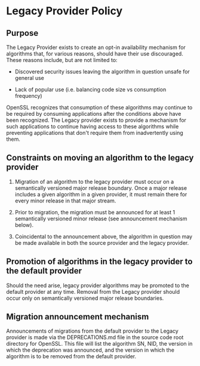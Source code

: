 # Legacy Provider Policy

## Purpose
The Legacy Provider exists to create an opt-in availability mechanism for
algorithms that, for various reasons, should have their use discouraged.  These
reasons include, but are not limited to:

* Discovered security issues leaving the algorithm in question unsafe for
  general use

* Lack of popular use (i.e. balancing code size vs consumption frequency)

OpenSSL recognizes that consumption of these algorithms may continue to be
required by consuming applications after the conditions above have been
recognized.  The Legacy provider exists to provide a mechanism for such
applications to continue having access to these algorithms while preventing
applications that don't require them from inadvertently using them.

## Constraints on moving an algorithm to the legacy provider

1) Migration of an algorithm to the legacy provider must occur on a semantically
versioned major release boundary.  Once a major release includes a given
algorithm in a given provider, it must remain there for every minor release in
that major stream.

2) Prior to migration, the migration must be announced for at least 1
semantically versioned minor release (see announcement mechanism below).

3) Coincidental to the announcement above, the algorithm in question may be made
available in both the source provider and the legacy provider.

## Promotion of algorithms in the legacy provider to the default provider

Should the need arise, legacy provider algorithms may be promoted to the default
provider at any time.  Removal from the Legacy provider should occur only on
semantically versioned major release boundaries.

## Migration announcement mechanism
Announcements of migrations from the default provider to the Legacy provider is
made  via the DEPRECATIONS.md file in the source code root directory for
OpenSSL.  This file will list the algorithm SN, NID, the version in  which the
deprecation was announced, and the version in which the algorithm is to be
removed from the default provider.

